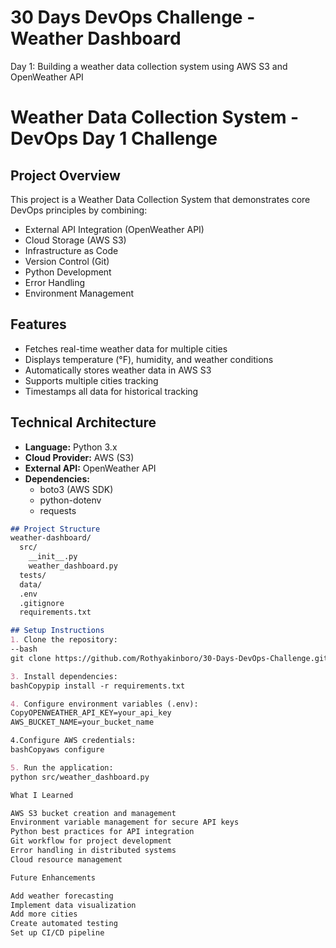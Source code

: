 # 30 Days DevOps Challenge - Weather Dashboard

Day 1: Building a weather data collection system using AWS S3 and OpenWeather API

# Weather Data Collection System - DevOps Day 1 Challenge

## Project Overview
This project is a Weather Data Collection System that demonstrates core DevOps principles by combining:
- External API Integration (OpenWeather API)
- Cloud Storage (AWS S3)
- Infrastructure as Code
- Version Control (Git)
- Python Development
- Error Handling
- Environment Management

## Features
- Fetches real-time weather data for multiple cities
- Displays temperature (°F), humidity, and weather conditions
- Automatically stores weather data in AWS S3
- Supports multiple cities tracking
- Timestamps all data for historical tracking

## Technical Architecture
- **Language:** Python 3.x
- **Cloud Provider:** AWS (S3)
- **External API:** OpenWeather API
- **Dependencies:** 
  - boto3 (AWS SDK)
  - python-dotenv
  - requests

```markdown
## Project Structure
weather-dashboard/
  src/
    __init__.py
    weather_dashboard.py
  tests/
  data/
  .env
  .gitignore
  requirements.txt

## Setup Instructions
1. Clone the repository:
--bash
git clone https://github.com/Rothyakinboro/30-Days-DevOps-Challenge.git

3. Install dependencies:
bashCopypip install -r requirements.txt

4. Configure environment variables (.env):
CopyOPENWEATHER_API_KEY=your_api_key
AWS_BUCKET_NAME=your_bucket_name

4.Configure AWS credentials:
bashCopyaws configure

5. Run the application:
python src/weather_dashboard.py

What I Learned

AWS S3 bucket creation and management
Environment variable management for secure API keys
Python best practices for API integration
Git workflow for project development
Error handling in distributed systems
Cloud resource management

Future Enhancements

Add weather forecasting
Implement data visualization
Add more cities
Create automated testing
Set up CI/CD pipeline
